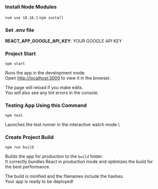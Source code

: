 ### Install Node Modules

`nvm use 18.16.1`
`npm install`

### Set .env file

**REACT_APP_GOOGLE_API_KEY**: YOUR GOOGLE API KEY

### Project Start

`npm start`

Runs the app in the development mode.\
Open [http://localhost:3000](http://localhost:3000) to view it in the browser.

The page will reload if you make edits.\
You will also see any lint errors in the console.

### Testing App Using this Command

`npm test`

Launches the test runner in the interactive watch mode.\

### Create Project Build

`npm run build`

Builds the app for production to the `build` folder.\
It correctly bundles React in production mode and optimizes the build for the best performance.

The build is minified and the filenames include the hashes.\
Your app is ready to be deployed!